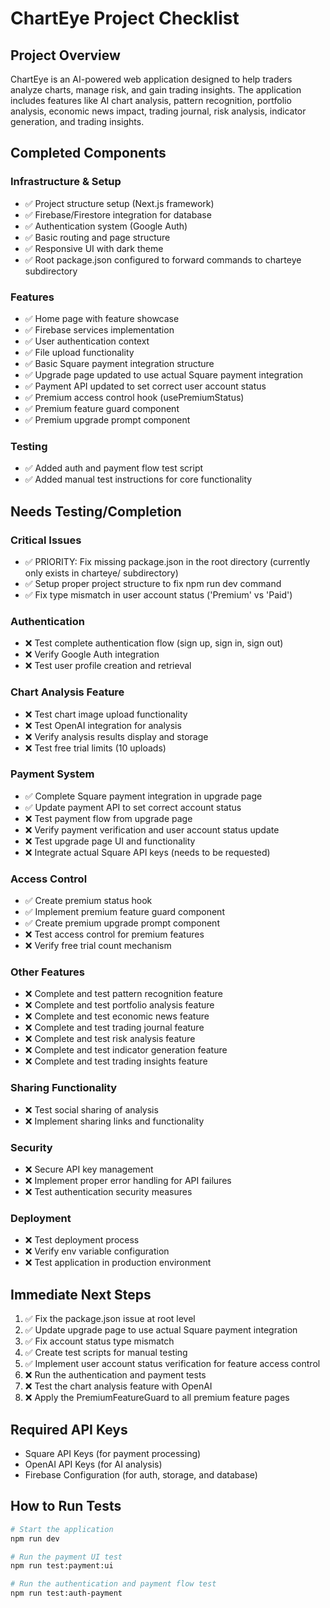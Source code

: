# ChartEye Project Checklist

## Project Overview
ChartEye is an AI-powered web application designed to help traders analyze charts, manage risk, and gain trading insights. The application includes features like AI chart analysis, pattern recognition, portfolio analysis, economic news impact, trading journal, risk analysis, indicator generation, and trading insights.

## Completed Components

### Infrastructure & Setup
- ✅ Project structure setup (Next.js framework)
- ✅ Firebase/Firestore integration for database
- ✅ Authentication system (Google Auth)
- ✅ Basic routing and page structure
- ✅ Responsive UI with dark theme
- ✅ Root package.json configured to forward commands to charteye subdirectory

### Features
- ✅ Home page with feature showcase
- ✅ Firebase services implementation
- ✅ User authentication context
- ✅ File upload functionality
- ✅ Basic Square payment integration structure
- ✅ Upgrade page updated to use actual Square payment integration
- ✅ Payment API updated to set correct user account status
- ✅ Premium access control hook (usePremiumStatus)
- ✅ Premium feature guard component
- ✅ Premium upgrade prompt component

### Testing
- ✅ Added auth and payment flow test script
- ✅ Added manual test instructions for core functionality

## Needs Testing/Completion

### Critical Issues
- ✅ PRIORITY: Fix missing package.json in the root directory (currently only exists in charteye/ subdirectory)
- ✅ Setup proper project structure to fix npm run dev command
- ✅ Fix type mismatch in user account status ('Premium' vs 'Paid')

### Authentication
- ❌ Test complete authentication flow (sign up, sign in, sign out)
- ❌ Verify Google Auth integration
- ❌ Test user profile creation and retrieval

### Chart Analysis Feature
- ❌ Test chart image upload functionality
- ❌ Test OpenAI integration for analysis
- ❌ Verify analysis results display and storage
- ❌ Test free trial limits (10 uploads)

### Payment System
- ✅ Complete Square payment integration in upgrade page
- ✅ Update payment API to set correct account status
- ❌ Test payment flow from upgrade page
- ❌ Verify payment verification and user account status update
- ❌ Test upgrade page UI and functionality
- ❌ Integrate actual Square API keys (needs to be requested)

### Access Control
- ✅ Create premium status hook
- ✅ Implement premium feature guard component
- ✅ Create premium upgrade prompt component
- ❌ Test access control for premium features
- ❌ Verify free trial count mechanism

### Other Features
- ❌ Complete and test pattern recognition feature
- ❌ Complete and test portfolio analysis feature
- ❌ Complete and test economic news feature
- ❌ Complete and test trading journal feature
- ❌ Complete and test risk analysis feature
- ❌ Complete and test indicator generation feature
- ❌ Complete and test trading insights feature

### Sharing Functionality
- ❌ Test social sharing of analysis
- ❌ Implement sharing links and functionality

### Security
- ❌ Secure API key management
- ❌ Implement proper error handling for API failures
- ❌ Test authentication security measures

### Deployment
- ❌ Test deployment process
- ❌ Verify env variable configuration
- ❌ Test application in production environment

## Immediate Next Steps
1. ✅ Fix the package.json issue at root level
2. ✅ Update upgrade page to use actual Square payment integration
3. ✅ Fix account status type mismatch
4. ✅ Create test scripts for manual testing
5. ✅ Implement user account status verification for feature access control
6. ❌ Run the authentication and payment tests
7. ❌ Test the chart analysis feature with OpenAI
8. ❌ Apply the PremiumFeatureGuard to all premium feature pages

## Required API Keys
- Square API Keys (for payment processing)
- OpenAI API Keys (for AI analysis)
- Firebase Configuration (for auth, storage, and database)

## How to Run Tests
```bash
# Start the application
npm run dev

# Run the payment UI test
npm run test:payment:ui

# Run the authentication and payment flow test
npm run test:auth-payment
``` 